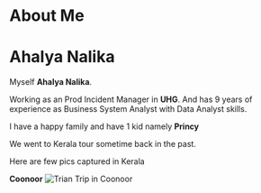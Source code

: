 #           About Me

#      **Ahalya Nalika**

Myself **Ahalya Nalika**.  

Working as an Prod Incident Manager in **UHG**. And has 9 years of experience as Business System Analyst with Data Analyst skills. 

I have a happy family and have 1 kid namely **Princy**

We went to Kerala tour sometime back in the past.

Here are few pics captured in Kerala

**Coonoor**
![Trian Trip in Coonoor](Coonoor.jpg)


